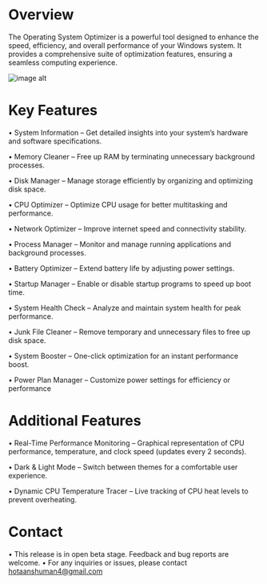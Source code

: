 # Overview
The Operating System Optimizer is a powerful tool designed to enhance the speed, efficiency, and overall performance of your Windows system. It provides a comprehensive suite of optimization features, ensuring a seamless computing experience.

![image alt](https://github.com/hotaanshuman4/OS_Optimizer/blob/c98ded30e530b13ec64802d6540facf237e6b02f/system%20optimizer.jpg)
# Key Features
• System Information – Get detailed insights into your system’s hardware and software specifications.

• Memory Cleaner – Free up RAM by terminating unnecessary background processes.

• Disk Manager – Manage storage efficiently by organizing and optimizing disk space.

• CPU Optimizer – Optimize CPU usage for better multitasking and performance.

• Network Optimizer – Improve internet speed and connectivity stability.

• Process Manager – Monitor and manage running applications and background processes.

• Battery Optimizer – Extend battery life by adjusting power settings.

• Startup Manager – Enable or disable startup programs to speed up boot time.

• System Health Check – Analyze and maintain system health for peak performance.

• Junk File Cleaner – Remove temporary and unnecessary files to free up disk space.

• System Booster – One-click optimization for an instant performance boost.

• Power Plan Manager – Customize power settings for efficiency or performance

# Additional Features
• Real-Time Performance Monitoring – Graphical representation of CPU performance, temperature, and clock speed (updates every 2 seconds).

• Dark & Light Mode – Switch between themes for a comfortable user experience.

• Dynamic CPU Temperature Tracer – Live tracking of CPU heat levels to prevent overheating.

# Contact
• This release is in open beta stage. Feedback and bug reports are welcome.
• For any inquiries or issues, please contact hotaanshuman4@gmail.com


